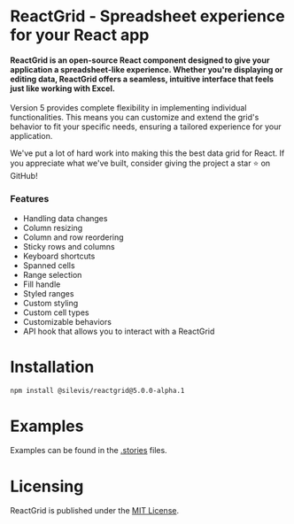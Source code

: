 # ReactGrid - Spreadsheet experience for your React app

#### ReactGrid is an open-source React component designed to give your application a spreadsheet-like experience. Whether you're displaying or editing data, ReactGrid offers a seamless, intuitive interface that feels just like working with Excel.

Version 5 provides complete flexibility in implementing individual functionalities. This means you can customize and extend the grid's behavior to fit your specific needs, ensuring a tailored experience for your application.

We've put a lot of hard work into making this the best data grid for React. If you appreciate what we've built, consider giving the project a star ⭐ on GitHub!

### Features

- Handling data changes
- Column resizing
- Column and row reordering
- Sticky rows and columns
- Keyboard shortcuts
- Spanned cells
- Range selection
- Fill handle
- Styled ranges
- Custom styling
- Custom cell types
- Customizable behaviors
- API hook that allows you to interact with a ReactGrid

# Installation

```bash
npm install @silevis/reactgrid@5.0.0-alpha.1
```

# Examples

Examples can be found in the [.stories](https://github.com/silevis/reactgrid/tree/v5-dev/reactgrid/stories) files.

# Licensing

ReactGrid is published under the [MIT License](./LICENSE).
